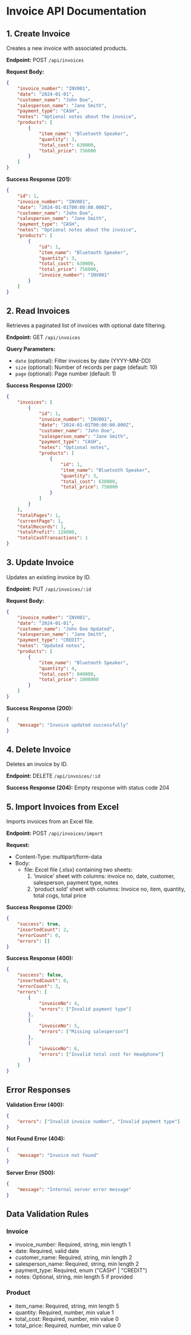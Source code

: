 # Invoice API Documentation

## 1. Create Invoice

Creates a new invoice with associated products.

**Endpoint:** POST `/api/invoices`

**Request Body:**

```json
{
	"invoice_number": "INV001",
	"date": "2024-01-01",
	"customer_name": "John Doe",
	"salesperson_name": "Jane Smith",
	"payment_type": "CASH",
	"notes": "Optional notes about the invoice",
	"products": [
		{
			"item_name": "Bluetooth Speaker",
			"quantity": 3,
			"total_cost": 630000,
			"total_price": 756000
		}
	]
}
```

**Success Response (201):**

```json
{
	"id": 1,
	"invoice_number": "INV001",
	"date": "2024-01-01T00:00:00.000Z",
	"customer_name": "John Doe",
	"salesperson_name": "Jane Smith",
	"payment_type": "CASH",
	"notes": "Optional notes about the invoice",
	"products": [
		{
			"id": 1,
			"item_name": "Bluetooth Speaker",
			"quantity": 3,
			"total_cost": 630000,
			"total_price": 756000,
			"invoice_number": "INV001"
		}
	]
}
```

## 2. Read Invoices

Retrieves a paginated list of invoices with optional date filtering.

**Endpoint:** GET `/api/invoices`

**Query Parameters:**

- `date` (optional): Filter invoices by date (YYYY-MM-DD)
- `size` (optional): Number of records per page (default: 10)
- `page` (optional): Page number (default: 1)

**Success Response (200):**

```json
{
	"invoices": [
		{
			"id": 1,
			"invoice_number": "INV001",
			"date": "2024-01-01T00:00:00.000Z",
			"customer_name": "John Doe",
			"salesperson_name": "Jane Smith",
			"payment_type": "CASH",
			"notes": "Optional notes",
			"products": [
				{
					"id": 1,
					"item_name": "Bluetooth Speaker",
					"quantity": 3,
					"total_cost": 630000,
					"total_price": 756000
				}
			]
		}
	],
	"totalPages": 1,
	"currentPage": 1,
	"totalRecords": 1,
	"totalProfit": 126000,
	"totalCashTransactions": 1
}
```

## 3. Update Invoice

Updates an existing invoice by ID.

**Endpoint:** PUT `/api/invoices/:id`

**Request Body:**

```json
{
	"invoice_number": "INV001",
	"date": "2024-01-01",
	"customer_name": "John Doe Updated",
	"salesperson_name": "Jane Smith",
	"payment_type": "CREDIT",
	"notes": "Updated notes",
	"products": [
		{
			"item_name": "Bluetooth Speaker",
			"quantity": 4,
			"total_cost": 840000,
			"total_price": 1008000
		}
	]
}
```

**Success Response (200):**

```json
{
	"message": "Invoice updated successfully"
}
```

## 4. Delete Invoice

Deletes an invoice by ID.

**Endpoint:** DELETE `/api/invoices/:id`

**Success Response (204):**
Empty response with status code 204

## 5. Import Invoices from Excel

Imports invoices from an Excel file.

**Endpoint:** POST `/api/invoices/import`

**Request:**

- Content-Type: multipart/form-data
- Body:
  - file: Excel file (.xlsx) containing two sheets:
    1. 'invoice' sheet with columns: invoice no, date, customer, salesperson, payment type, notes
    2. 'product sold' sheet with columns: Invoice no, item, quantity, total cogs, total price

**Success Response (200):**

```json
{
	"success": true,
	"insertedCount": 2,
	"errorCount": 0,
	"errors": []
}
```

**Success Response (400):**

```json
{
	"success": false,
	"insertedCount": 0,
	"errorCount": 3,
	"errors": [
		{
			"invoiceNo": 4,
			"errors": ["Invalid payment type"]
		},
		{
			"invoiceNo": 5,
			"errors": ["Missing salesperson"]
		},
		{
			"invoiceNo": 6,
			"errors": ["Invalid total cost for Headphone"]
		}
	]
}
```

## Error Responses

**Validation Error (400):**

```json
{
	"errors": ["Invalid invoice number", "Invalid payment type"]
}
```

**Not Found Error (404):**

```json
{
	"message": "Invoice not found"
}
```

**Server Error (500):**

```json
{
	"message": "Internal server error message"
}
```

## Data Validation Rules

### Invoice

- invoice_number: Required, string, min length 1
- date: Required, valid date
- customer_name: Required, string, min length 2
- salesperson_name: Required, string, min length 2
- payment_type: Required, enum ("CASH" | "CREDIT")
- notes: Optional, string, min length 5 if provided

### Product

- item_name: Required, string, min length 5
- quantity: Required, number, min value 1
- total_cost: Required, number, min value 0
- total_price: Required, number, min value 0
